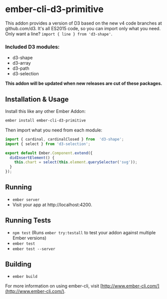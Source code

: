 # ember-cli-d3-primitive

This addon provides a version of D3 based on the new v4 code branches at github.com/d3. 
It's all ES2015 code, so you can import only what you need. Only want a line? `import { line } from 'd3-shape'`.

### Included D3 modules:

- d3-shape
- d3-array
- d3-path
- d3-selection

__This addon will be updated when new releases are cut of these packages.__

## Installation & Usage

Install this like any other Ember Addon:

```bash
ember install ember-cli-d3-primitive
```

Then import what you need from each module:

```js
import { cardinal, cardinalClosed } from  'd3-shape';
import { select } from 'd3-selection';

export default Ember.Component.extend({
  didInsertElement() {
    this.chart = select(this.element.querySelector('svg'));
  }
});
```

## Running

* `ember server`
* Visit your app at http://localhost:4200.

## Running Tests

* `npm test` (Runs `ember try:testall` to test your addon against multiple Ember versions)
* `ember test`
* `ember test --server`

## Building

* `ember build`

For more information on using ember-cli, visit [http://www.ember-cli.com/](http://www.ember-cli.com/).

